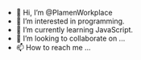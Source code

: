 - 👋 Hi, I’m @PlamenWorkplace
- 👀 I’m interested in programming.
- 🌱 I’m currently learning JavaScript.
- 💞️ I’m looking to collaborate on ...
- 📫 How to reach me ...

<!---
PlamenWorkplace/PlamenWorkplace is a ✨ special ✨ repository because its `README.md` (this file) appears on your GitHub profile.
You can click the Preview link to take a look at your changes.
--->
